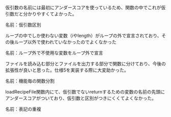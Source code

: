 仮引数の名前には最初にアンダースコアを使っているため、関数の中でこれが仮引数だと分かりやすくてよかった。

名前：仮引数区別

ループの中でしか使わない変数（iやlength）がループの外で宣言されており、その後ループ以外で使われていなかったのでよくなかった

名前：ループ外で不使用な変数をループ外で宣言

ファイルを読み込む部分とファイルを出力する部分で関数に分けており、今後の拡張性が良いと思った。仕様5を実装する際に大変助かった。

名前：機能毎の関数分割

loadRecipeFile関数内にて、仮引数でないreturnするための変数の名前の先頭にアンダースコアがついており、仮引数と区別がつきにくくてよくなかった。

名前：表記の重複

